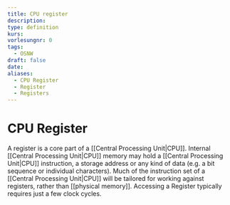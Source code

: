 ```yaml
---
title: CPU register
description: 
type: definition
kurs: 
vorlesungnr: 0
tags:
  - OSNW
draft: false
date: 
aliases:
  - CPU Register
  - Register
  - Registers
---
```

# CPU Register

A register is a core part of a [[Central Processing Unit|CPU]]. Internal [[Central Processing Unit|CPU]] memory may hold a [[Central Processing Unit|CPU]] instruction, a storage address or any kind of data (e.g. a bit sequence or individual characters). Much of the instruction set of a [[Central Processing Unit|CPU]] will be tailored for working against registers, rather than [[physical memory]]. Accessing a Register typically requires just a few clock cycles.